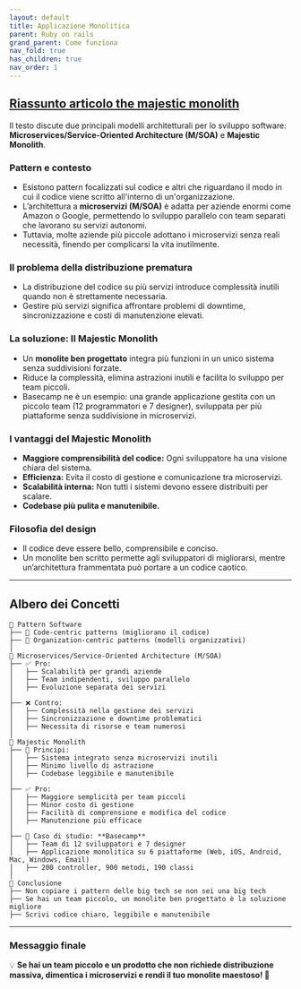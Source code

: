 ```yaml
---
layout: default
title: Applicazione Monolitica
parent: Ruby on rails
grand_parent: Come funziona
nav_fold: true
has_children: true
nav_order: 1
---
```


## **[Riassunto articolo the majestic monolith](https://signalvnoise.com/svn3/the-majestic-monolith/)**



Il testo discute due principali modelli architetturali per lo sviluppo software: **Microservices/Service-Oriented Architecture (M/SOA)** e **Majestic Monolith**.

### **Pattern e contesto**
- Esistono pattern focalizzati sul codice e altri che riguardano il modo in cui il codice viene scritto all'interno di un'organizzazione.
- L’architettura a **microservizi (M/SOA)** è adatta per aziende enormi come Amazon o Google, permettendo lo sviluppo parallelo con team separati che lavorano su servizi autonomi.
- Tuttavia, molte aziende più piccole adottano i microservizi senza reali necessità, finendo per complicarsi la vita inutilmente.

### **Il problema della distribuzione prematura**
- La distribuzione del codice su più servizi introduce complessità inutili quando non è strettamente necessaria.
- Gestire più servizi significa affrontare problemi di downtime, sincronizzazione e costi di manutenzione elevati.

### **La soluzione: Il Majestic Monolith**
- Un **monolite ben progettato** integra più funzioni in un unico sistema senza suddivisioni forzate.
- Riduce la complessità, elimina astrazioni inutili e facilita lo sviluppo per team piccoli.
- Basecamp ne è un esempio: una grande applicazione gestita con un piccolo team (12 programmatori e 7 designer), sviluppata per più piattaforme senza suddivisione in microservizi.

### **I vantaggi del Majestic Monolith**
- **Maggiore comprensibilità del codice:** Ogni sviluppatore ha una visione chiara del sistema.
- **Efficienza:** Evita il costo di gestione e comunicazione tra microservizi.
- **Scalabilità interna:** Non tutti i sistemi devono essere distribuiti per scalare.
- **Codebase più pulita e manutenibile.**

### **Filosofia del design**
- Il codice deve essere bello, comprensibile e conciso.
- Un monolite ben scritto permette agli sviluppatori di migliorarsi, mentre un’architettura frammentata può portare a un codice caotico.

---

## **Albero dei Concetti**

```
📌 Pattern Software
├── 🔹 Code-centric patterns (migliorano il codice)
├── 🔹 Organization-centric patterns (modelli organizzativi)
│
📌 Microservices/Service-Oriented Architecture (M/SOA)
├── ✅ Pro:
│   ├── Scalabilità per grandi aziende
│   ├── Team indipendenti, sviluppo parallelo
│   ├── Evoluzione separata dei servizi
│
├── ❌ Contro:
│   ├── Complessità nella gestione dei servizi
│   ├── Sincronizzazione e downtime problematici
│   ├── Necessita di risorse e team numerosi
│
📌 Majestic Monolith
├── 🎯 Principi:
│   ├── Sistema integrato senza microservizi inutili
│   ├── Minimo livello di astrazione
│   ├── Codebase leggibile e manutenibile
│
├── ✅ Pro:
│   ├── Maggiore semplicità per team piccoli
│   ├── Minor costo di gestione
│   ├── Facilità di comprensione e modifica del codice
│   ├── Manutenzione più efficace
│
├── 🚀 Caso di studio: **Basecamp**
│   ├── Team di 12 sviluppatori e 7 designer
│   ├── Applicazione monolitica su 6 piattaforme (Web, iOS, Android, Mac, Windows, Email)
│   ├── 200 controller, 900 metodi, 190 classi
│
📌 Conclusione
├── Non copiare i pattern delle big tech se non sei una big tech
├── Se hai un team piccolo, un monolite ben progettato è la soluzione migliore
├── Scrivi codice chiaro, leggibile e manutenibile
```

---

### **Messaggio finale**
💡 **Se hai un team piccolo e un prodotto che non richiede distribuzione massiva, dimentica i microservizi e rendi il tuo monolite maestoso! 🚀**

